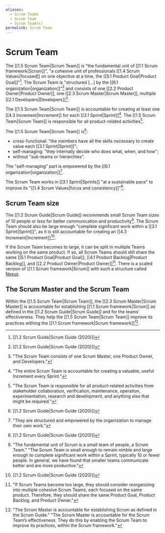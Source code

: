 ```yaml
---
aliases:
  - Scrum Teams
  - Scrum Team
  - Scrum Team(s)
permalink: Scrum Team
---
```

# Scrum Team

The [[1.5 Scrum Team|Scrum Team]] is "the fundamental unit of [[1.1 Scrum framework|Scrum]]", "a cohesive unit of professionals [[1.4 Scrum Values|focused]] on one objective at a time, the [[5.1 Product Goal|Product Goal]]"[^scrum-guide-2020]. The Scrum Team is "structured [...] by the [[6.1 organization|organization]]"[^scrum-guide-2020] and consists of one [[2.2 Product Owner|Product Owner]], one [[2.3 Scrum Master|Scrum Master]], multiple [[2.1 Developers|Developers]][^scrum-team-definition].

[^scrum-team-definition]: "The Scrum Team consists of one Scrum Master, one Product Owner, and Developers."[^scrum-guide-2020]

The [[1.5 Scrum Team|Scrum Team]] is accountable for creating at least one [[4.3 Increment|Increment]] for each [[3.1 Sprint|Sprint]][^increment-sprint-accountability]. The [[1.5 Scrum Team|Scrum Team]] is responsible for all product-related activities[^scrum-team-responsibility].

[^increment-sprint-accountability]: "The entire Scrum Team is accountable for creating a valuable, useful Increment every Sprint."[^scrum-guide-2020]
[^scrum-team-responsibility]: "The Scrum Team is responsible for all product-related activities from stakeholder collaboration, verification, maintenance, operation, experimentation, research and development, and anything else that might be required."[^scrum-guide-2020]

The [[1.5 Scrum Team|Scrum Team]] is[^scrum-guide-2020]:
- cross-functional: "the members have all the skills necessary to create value each [[3.1 Sprint|Sprint]]";
- self-managing: "they internally decide who does what, when, and how";
- without "sub-teams or hierarchies".

The "self-managing" part is empowered by the [[6.1 organization|organization]][^organization-empowers-scrum-team].

[^organization-empowers-scrum-team]: "They are structured and empowered by the organization to manage their own work."

The Scrum Team works in [[3.1 Sprint|Sprints]] "at a sustainable pace" to improve its "[[1.4 Scrum Values|focus and consistency]]"[^scrum-guide-2020].
## Scrum Team size

The [[1.2 Scrum Guide|Scrum Guide]] recommends small Scrum Team sizes of 10 people or less for better communication and productivity[^small-scrum-teams]. The Scrum Team should also be large enough "complete significant work within a [[3.1 Sprint|Sprint]]", as it is still accountable for creating an [[4.3 Increment|Increment]][^scrum-guide-2020].

If the Scrum Team becomes to large, it can be split in multiple Teams working on the same product. If so, all Scrum Teams should still share the same [[5.1 Product Goal|Product Goal]], [[4.1 Product Backlog|Product Backlog]], and [[2.2 Product Owner|Product Owner]][^multiple-scrum-teams]. There is a scaled version of [[1.1 Scrum framework|Scrum]] with such a structure called [Nexus](https://www.scrum.org/resources/nexus-guide).

[^small-scrum-teams]: "The fundamental unit of Scrum is a small team of people, a Scrum Team." "The Scrum Team is small enough to remain nimble and large enough to complete significant work within a Sprint, typically 10 or fewer people. In general, we have found that smaller teams communicate better and are more productive."[^scrum-guide-2020]
[^multiple-scrum-teams]: "If Scrum Teams become too large, they should consider reorganizing into multiple cohesive Scrum Teams, each focused on the same product. Therefore, they should share the same Product Goal, Product Backlog, and Product Owner."[^scrum-guide-2020]
## The Scrum Master and the Scrum Team

Within the [[1.5 Scrum Team|Scrum Team]], the [[2.3 Scrum Master|Scrum Master]] is accountable for establishing [[1.1 Scrum framework|Scrum]] as defined in the [[1.2 Scrum Guide|Scrum Guide]] and for the teams' effectiveness. They help the [[1.5 Scrum Team|Scrum Team]] improve its practices withing the [[1.1 Scrum framework|Scrum framework]][^scrum-master-team-accountable].

[^scrum-master-team-accountable]: "The Scrum Master is accountable for establishing Scrum as defined in the Scrum Guide." "The Scrum Master is accountable for the Scrum Team’s effectiveness. They do this by enabling the Scrum Team to improve its practices, within the Scrum framework."[^scrum-guide-2020]



[^scrum-guide-2020]: [[1.2 Scrum Guide|Scrum Guide (2020)]]